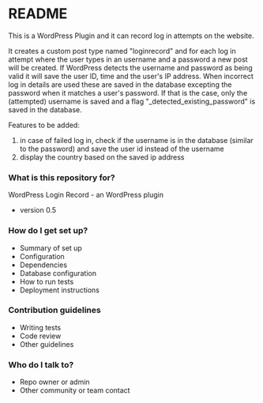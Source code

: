 # README #

This is a WordPress Plugin and it can record log in attempts on the website.

It creates a custom post type named "loginrecord" and for each log in attempt where the user types in an username and a password a new post will be created.
If WordPress detects the username and password as being valid it will save the user ID, time and the user's IP address.
When incorrect log in details are used these are saved in the database excepting the password when it matches a user's password.
If that is the case, only the (attempted) username is saved and a flag "_detected_existing_password" is saved in the database.

Features to be added:
1.  in case of failed log in, check if the username is in the database (similar to the password) and save the user id instead of the username
2.  display the country based on the saved ip address



### What is this repository for? ###

WordPress Login Record - an WordPress plugin
* version 0.5

### How do I get set up? ###

* Summary of set up
* Configuration
* Dependencies
* Database configuration
* How to run tests
* Deployment instructions

### Contribution guidelines ###

* Writing tests
* Code review
* Other guidelines

### Who do I talk to? ###

* Repo owner or admin
* Other community or team contact